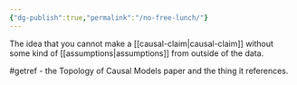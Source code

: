 ```yaml
---
{"dg-publish":true,"permalink":"/no-free-lunch/"}
---
```



The idea that you cannot make a [[causal-claim\|causal-claim]] without some kind of [[assumptions\|assumptions]] from outside of the data. 

#getref - the Topology of Causal Models paper and the thing it references.